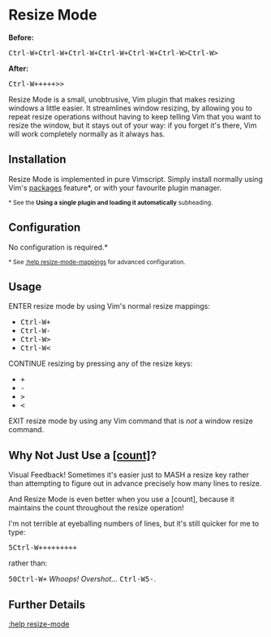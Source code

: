# Resize Mode

**Before:**

<kbd>Ctrl-W</kbd><kbd>+</kbd><kbd>Ctrl-W</kbd><kbd>+</kbd><kbd>Ctrl-W</kbd><kbd>+</kbd><kbd>Ctrl-W</kbd><kbd>+</kbd><kbd>Ctrl-W</kbd><kbd>+</kbd><kbd>Ctrl-W</kbd><kbd>></kbd><kbd>Ctrl-W</kbd><kbd>></kbd>

**After:**

<kbd>Ctrl-W</kbd><kbd>+</kbd><kbd>+</kbd><kbd>+</kbd><kbd>+</kbd><kbd>+</kbd><kbd>></kbd><kbd>></kbd>

Resize Mode is a small, unobtrusive, Vim plugin that makes resizing windows a little easier. It streamlines window resizing, by allowing you to repeat resize operations without having to keep telling Vim that you want to resize the window, but it stays out of your way: if you forget it's there, Vim will work completely normally as it always has.

## Installation

Resize Mode is implemented in pure Vimscript. Simply install normally using Vim's [packages](https://vimhelp.org/repeat.txt.html#packages) feature\*, or with your favourite plugin manager.

<sup>\* See the **Using a single plugin and loading it automatically** subheading.

## Configuration

No configuration is required.\*

<sup>\* See [:help resize-mode-mappings](https://github.com/sedm0784/vim-resize-mode/blob/81d0e2c792fdc4ce0927582a48d9d9f42db1ec42/doc/resize-mode.txt#L78) for advanced configuration.</sup>

## Usage

ENTER resize mode by using Vim's normal resize mappings:

- <kbd>Ctrl-W</kbd><kbd>+</kbd>
- <kbd>Ctrl-W</kbd><kbd>-</kbd>
- <kbd>Ctrl-W</kbd><kbd>></kbd>
- <kbd>Ctrl-W</kbd><kbd><</kbd>

CONTINUE resizing by pressing any of the resize keys:

- <kbd>+</kbd>
- <kbd>-</kbd>
- <kbd>></kbd>
- <kbd><</kbd>

EXIT resize mode by using any Vim command that is *not* a window resize command.

## Why Not Just Use a [[count]](https://vimhelp.org/intro.txt.html#count)?

Visual Feedback! Sometimes it's easier just to MASH a resize key rather than attempting to figure out in advance precisely how many lines to resize.

And Resize Mode is even better when you use a [count], because it maintains the count throughout the resize operation!

I'm not terrible at eyeballing numbers of lines, but it's still quicker for me to type:

<kbd>5</kbd><kbd>Ctrl-W</kbd><kbd>+</kbd><kbd>+</kbd><kbd>+</kbd><kbd>+</kbd><kbd>+</kbd><kbd>+</kbd><kbd>+</kbd><kbd>+</kbd><kbd>+</kbd>

rather than:

<kbd>5</kbd><kbd>0</kbd><kbd>Ctrl-W</kbd><kbd>+</kbd> *Whoops! Overshot&hellip;*  <kbd>Ctrl-W</kbd><kbd>5</kbd><kbd>-</kbd>.

## Further Details

[:help resize-mode](https://github.com/sedm0784/vim-resize-mode/blob/master/doc/resize-mode.txt)
